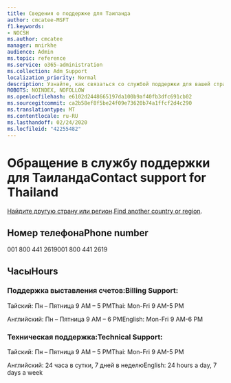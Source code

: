 ```yaml
---
title: Сведения о поддержке для Таиланда
author: cmcatee-MSFT
f1.keywords:
- NOCSH
ms.author: cmcatee
manager: mnirkhe
audience: Admin
ms.topic: reference
ms.service: o365-administration
ms.collection: Adm_Support
localization_priority: Normal
description: Узнайте, как связаться со службой поддержки для вашей страны или региона.
ROBOTS: NOINDEX, NOFOLLOW
ms.openlocfilehash: e6102d2448665197da100b9af40fb3dfc691cb02
ms.sourcegitcommit: ca2b58ef8f5be24f09e73620b74a1ffcf2d4c290
ms.translationtype: MT
ms.contentlocale: ru-RU
ms.lasthandoff: 02/24/2020
ms.locfileid: "42255482"
---
```

# <a name="contact-support-for-thailand"></a><span data-ttu-id="3b392-103">Обращение в службу поддержки для Таиланда</span><span class="sxs-lookup"><span data-stu-id="3b392-103">Contact support for Thailand</span></span>

<span data-ttu-id="3b392-104">[Найдите другую страну или регион](../contact-support-for-business-products.md).</span><span class="sxs-lookup"><span data-stu-id="3b392-104">[Find another country or region](../contact-support-for-business-products.md).</span></span>

## <a name="phone-number"></a><span data-ttu-id="3b392-105">Номер телефона</span><span class="sxs-lookup"><span data-stu-id="3b392-105">Phone number</span></span>
<span data-ttu-id="3b392-106">001 800 441 2619</span><span class="sxs-lookup"><span data-stu-id="3b392-106">001 800 441 2619</span></span>

## <a name="hours"></a><span data-ttu-id="3b392-107">Часы</span><span class="sxs-lookup"><span data-stu-id="3b392-107">Hours</span></span>
### <a name="billing-support"></a><span data-ttu-id="3b392-108">Поддержка выставления счетов:</span><span class="sxs-lookup"><span data-stu-id="3b392-108">Billing Support:</span></span>

<span data-ttu-id="3b392-109">Тайский: Пн – Пятница 9 AM – 5 PM</span><span class="sxs-lookup"><span data-stu-id="3b392-109">Thai: Mon-Fri 9 AM-5 PM</span></span>

<span data-ttu-id="3b392-110">Английский: Пн – Пятница 9 AM – 6 PM</span><span class="sxs-lookup"><span data-stu-id="3b392-110">English: Mon-Fri 9 AM-6 PM</span></span>

### <a name="technical-support"></a><span data-ttu-id="3b392-111">Техническая поддержка:</span><span class="sxs-lookup"><span data-stu-id="3b392-111">Technical Support:</span></span>

<span data-ttu-id="3b392-112">Тайский: Пн – Пятница 9 AM – 5 PM</span><span class="sxs-lookup"><span data-stu-id="3b392-112">Thai: Mon-Fri 9 AM-5 PM</span></span>

<span data-ttu-id="3b392-113">Английский: 24 часа в сутки, 7 дней в неделю</span><span class="sxs-lookup"><span data-stu-id="3b392-113">English: 24 hours a day, 7 days a week</span></span>
